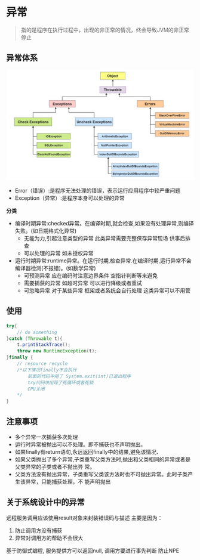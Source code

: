 # 异常

>指的是程序在执行过程中，出现的非正常的情况，终会导致JVM的非正常停止

## 异常体系

![批注 2020-05-27 165048](/assets/批注%202020-05-27%20165048.png)

- Error（错误）:是程序无法处理的错误，表示运行应用程序中较严重问题
- Exception（异常）:是程序本身可以处理的异常

**分类**

- 编译时期异常:checked异常。在编译时期,就会检查,如果没有处理异常,则编译失败。(如日期格式化异常) 
    - 无能为力,引起注意类型的异常 此类异常需要完整保存异常现场 供事后排查
    - 可以处理的异常 如未授权异常
- 运行时期异常:runtime异常。在运行时期,检查异常.在编译时期,运行异常不会编译器检测(不报错)。(如数学异常)
    - 可预测异常 应在编码时注意边界条件 空指针判断等来避免
    - 需要捕获的异常 如超时异常 可以进行降级或者重试
    - 可忽略异常 对于某些异常 框架或者系统会自行处理 这类异常可以不用管


## 使用

```java
try{
    // do something
}catch (Throwable t){
    t.printStackTrace();
    throw new RuntimeException(t);
}finally {
    // resource recycle
    /*以下情况finally不会执行
        前面的代码中用了 System.exit(int)已退出程序
        try代码块出现了死循环或者死锁
        CPU关闭
    */
}
```

## 注意事项

- 多个异常一次捕获多次处理
- 运行时异常被抛出可以不处理。即不捕获也不声明抛出。 
- 如果ﬁnally有return语句,永远返回ﬁnally中的结果,避免该情况、
- 如果父类抛出了多个异常,子类重写父类方法时,抛出和父类相同的异常或者是父类异常的子类或者不抛出异 常。 
- 父类方法没有抛出异常，子类重写父类该方法时也不可抛出异常。此时子类产生该异常，只能捕获处理，不 能声明抛出 

## 关于系统设计中的异常

远程服务调用应该使用result对象来封装错误码与描述 主要是因为：

1. 防止调用方没有捕获
2. 异常对调用方的帮助不会很大

基于防御式编程, 服务提供方可以返回null, 调用方要进行事先判断 防止NPE
